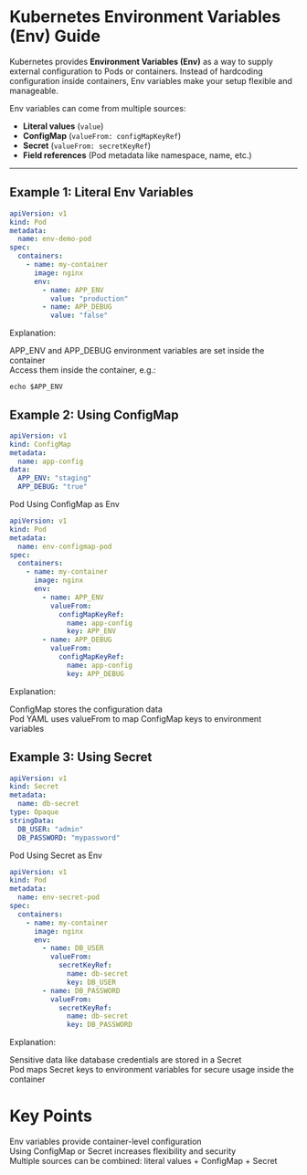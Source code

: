 # Kubernetes Environment Variables (Env) Guide

Kubernetes provides **Environment Variables (Env)** as a way to supply external configuration to Pods or containers. Instead of hardcoding configuration inside containers, Env variables make your setup flexible and manageable.

Env variables can come from multiple sources:
- **Literal values** (`value`)
- **ConfigMap** (`valueFrom: configMapKeyRef`)
- **Secret** (`valueFrom: secretKeyRef`)
- **Field references** (Pod metadata like namespace, name, etc.)

---

## Example 1: Literal Env Variables

```yaml
apiVersion: v1
kind: Pod
metadata:
  name: env-demo-pod
spec:
  containers:
    - name: my-container
      image: nginx
      env:
        - name: APP_ENV
          value: "production"
        - name: APP_DEBUG
          value: "false"
```
Explanation:<br>

APP_ENV and APP_DEBUG environment variables are set inside the container<br>
Access them inside the container, e.g.:
```
echo $APP_ENV
```

## Example 2: Using ConfigMap

```yaml
apiVersion: v1
kind: ConfigMap
metadata:
  name: app-config
data:
  APP_ENV: "staging"
  APP_DEBUG: "true"
```
Pod Using ConfigMap as Env

```yaml
apiVersion: v1
kind: Pod
metadata:
  name: env-configmap-pod
spec:
  containers:
    - name: my-container
      image: nginx
      env:
        - name: APP_ENV
          valueFrom:
            configMapKeyRef:
              name: app-config
              key: APP_ENV
        - name: APP_DEBUG
          valueFrom:
            configMapKeyRef:
              name: app-config
              key: APP_DEBUG
```

Explanation:

ConfigMap stores the configuration data<br>
Pod YAML uses valueFrom to map ConfigMap keys to environment variables

## Example 3: Using Secret

```yaml
apiVersion: v1
kind: Secret
metadata:
  name: db-secret
type: Opaque
stringData:
  DB_USER: "admin"
  DB_PASSWORD: "mypassword"
```

Pod Using Secret as Env

```yaml
apiVersion: v1
kind: Pod
metadata:
  name: env-secret-pod
spec:
  containers:
    - name: my-container
      image: nginx
      env:
        - name: DB_USER
          valueFrom:
            secretKeyRef:
              name: db-secret
              key: DB_USER
        - name: DB_PASSWORD
          valueFrom:
            secretKeyRef:
              name: db-secret
              key: DB_PASSWORD
```
Explanation:

Sensitive data like database credentials are stored in a Secret<br>
Pod maps Secret keys to environment variables for secure usage inside the container

# Key Points
Env variables provide container-level configuration<br>
Using ConfigMap or Secret increases flexibility and security<br>
Multiple sources can be combined: literal values + ConfigMap + Secret<br>
